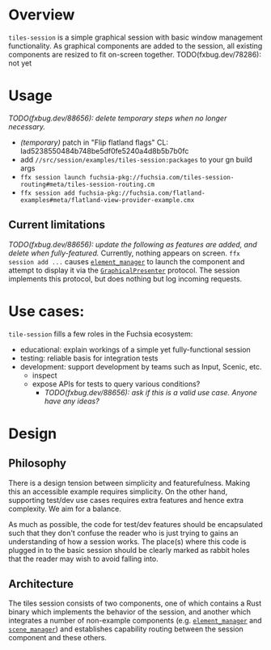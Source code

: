 # Overview

`tiles-session` is a simple graphical session with basic window management functionality.  As graphical components are added to the session, all existing components are resized to fit on-screen together.  TODO(fxbug.dev/78286): not yet

# Usage
*TODO(fxbug.dev/88656): delete temporary steps when no longer necessary.*
- *(temporary)* patch in "Flip flatland flags" CL: Iad5238550484b748be5df0fe5240a4d8b5b7b0fc
- add `//src/session/examples/tiles-session:packages` to your gn build args
- `ffx session launch fuchsia-pkg://fuchsia.com/tiles-session-routing#meta/tiles-session-routing.cm`
- `ffx session add fuchsia-pkg://fuchsia.com/flatland-examples#meta/flatland-view-provider-example.cmx`

## Current limitations
*TODO(fxbug.dev/88656): update the following as features are added, and delete when fully-featured.*
Currently, nothing appears on screen.  `ffx session add ...` causes [`element_manager`](https://osscs.corp.google.com/fuchsia/fuchsia/+/main:src/session/bin/element_manager/README.md) to launch the component and attempt to display it via the [`GraphicalPresenter`](https://osscs.corp.google.com/fuchsia/fuchsia/+/main:sdk/fidl/fuchsia.session/graphical_presenter.fidl) protocol.  The session implements this protocol, but does nothing but log incoming requests.

# Use cases:
`tile-session` fills a few roles in the Fuchsia ecosystem:
- educational: explain workings of a simple yet fully-functional session
- testing: reliable basis for integration tests
- development: support development by teams such as Input, Scenic, etc.
  - inspect
  - expose APIs for tests to query various conditions?
    - *TODO(fxbug.dev/88656): ask if this is a valid use case.  Anyone have any ideas?*

# Design 

## Philosophy

There is a design tension between simplicity and featurefulness.  Making this an accessible example requires simplicity.  On the other hand, supporting test/dev use cases requires extra features and hence extra complexity.  We aim for a balance.

As much as possible, the code for test/dev features should be encapsulated such that they don't confuse the reader who is just trying to gains an understanding of how a session works.  The place(s) where this code is plugged in to the basic session should be clearly marked as rabbit holes that the reader may wish to avoid falling into.

## Architecture

The tiles session consists of two components, one of which contains a Rust binary which implements the behavior of the session, and another which integrates a number of non-example components (e.g. [`element_manager`](https://osscs.corp.google.com/fuchsia/fuchsia/+/main:src/session/bin/element_manager/README.md) and [`scene_manager`](https://osscs.corp.google.com/fuchsia/fuchsia/+/main:src/session/bin/scene_manager/README.md)) and establishes capability routing between the session component and these others.
